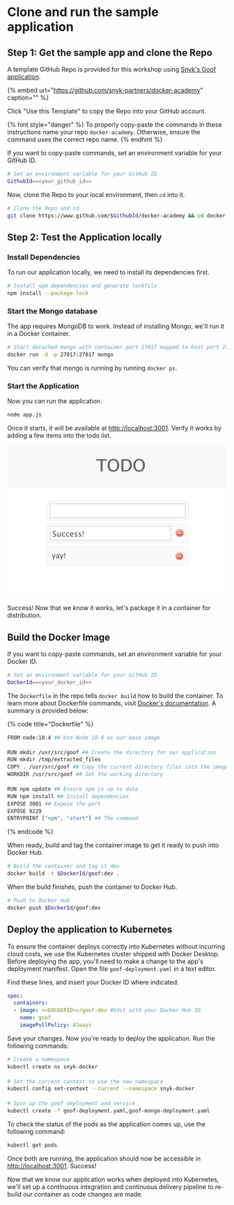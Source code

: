# Clone and run the sample application

## Step 1: Get the sample app and clone the Repo

A template GitHub Repo is provided for this workshop using [Snyk's Goof application](https://github.com/snyk/goof#goof---snyks-vulnerable-demo-app).

{% embed url="https://github.com/snyk-partners/docker-academy" caption="" %}

Click "Use this Template" to copy the Repo into your GitHub account.

{% hint style="danger" %}
To properly copy-paste the commands in these instructions name your repo `docker-academy`. Otherwise, ensure the command uses the correct repo name.
{% endhint %}

If you want to copy-paste commands, set an environment variable for your GitHub ID.

```bash
# Set an environment variable for your GitHub ID
GithubId=<<your_github_id>>
```

Now, clone the Repo to your local environment, then `cd` into it.

```bash
# Clone the Repo and cd 
git clone https://www.github.com/$GithubId/docker-academy && cd docker-academy
```

## Step 2: Test the Application locally

### Install Dependencies

To run our application locally, we need to install its dependencies first.

```bash
# Install npm dependencies and generate lockfile
npm install --package-lock
```

### Start the Mongo database

The app requires MongoDB to work. Instead of installing Mongo, we'll run it in a Docker container.

```bash
# Start detached mongo with container port 27017 mapped to host port 27017
docker run -d -p 27017:27017 mongo
```

You can verify that mongo is running by running `docker ps`.

### Start the Application

Now you can run the application.

```bash
node app.js
```

Once it starts, it will be available at [http://localhost:3001](http://localhost:3001). Verify it works by adding a few items into the todo list.

![](../../../.gitbook/assets/todo.png)

Success! Now that we know it works, let's package it in a container for distribution.

## Build the Docker Image

If you want to copy-paste commands, set an environment variable for your Docker ID.

```bash
# Set an environment variable for your GitHub ID
DockerId=<<your_docker_id>>
```

The `Dockerfile` in the repo tells `docker build` how to build the container. To learn more about Dockerfile commands, visit [Docker's documentation](https://docs.docker.com/engine/reference/builder/). A summary is provided below:

{% code title="Dockerfile" %}
```bash
FROM node:10.4 ## Use Node 10.4 as our base image

RUN mkdir /usr/src/goof ## Create the directory for our application
RUN mkdir /tmp/extracted_files
COPY . /usr/src/goof ## Copy the current directory files into the image
WORKDIR /usr/src/goof ## Set the working directory

RUN npm update ## Ensure npm is up to date
RUN npm install ## Install dependencies
EXPOSE 3001 ## Expose the port
EXPOSE 9229
ENTRYPOINT ["npm", "start"] ## The command
```
{% endcode %}

When ready, build and tag the container image to get it ready to push into Docker Hub.

```bash
# Build the container and tag it dev
docker build -t $DockerId/goof:dev .
```

When the build finishes, push the container to Docker Hub.

```bash
# Push to Docker Hub
docker push $DockerId/goof:dev
```

## Deploy the application to Kubernetes

To ensure the container deploys correctly into Kubernetes without incurring cloud costs, we use the Kubernetes cluster shipped with Docker Desktop. Before deploying the app, you'll need to make a change to the app's deployment manifest. Open the file `goof-deployment.yaml` in a text editor.

Find these lines, and insert your Docker ID where indicated.

```yaml
spec:
  containers:
  - image: <<DOCKERID>>/goof:dev #Edit with your Docker Hub ID
    name: goof
    imagePullPolicy: Always
```

Save your changes. Now you're ready to deploy the application. Run the following commands:

```bash
# Create a namespace
kubectl create ns snyk-docker

# Set the current context to use the new namespace
kubectl config set-context --current --namespace snyk-docker

# Spin up the goof deployment and service
kubectl create -f goof-deployment.yaml,goof-mongo-deployment.yaml
```

To check the status of the pods as the application comes up, use the following command:

```bash
kubectl get pods
```

Once both are running, the application should now be accessible in [http://localhost:3001](http://localhost:3001). Success!

Now that we know our application works when deployed into Kubernetes, we'll set up a continuous integration and continuous delivery pipeline to re-build our container as code changes are made.

